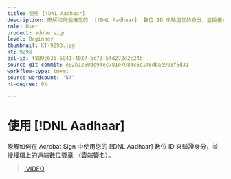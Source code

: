 ```yaml
---
title: 使用 [!DNL Aadhaar]
description: 瞭解如何使用您的  [!DNL Aadhaar]  數位 ID 來驗證您的身分，並授權在 Acrobat Sign 中的檔上使用遠端數位簽章 （雲端簽名）
role: User
product: adobe sign
level: Beginner
thumbnail: KT-9298.jpg
kt: 9298
exl-id: f899c636-5041-4037-bc73-5fd272d2c24b
source-git-commit: e02b1250de94ec781e7984c6c146dbae993f5d31
workflow-type: tm+mt
source-wordcount: '54'
ht-degree: 0%

---
```


# 使用 [!DNL Aadhaar]

瞭解如何在 Acrobat Sign 中使用您的 [!DNL Aadhaar] 數位 ID 來驗證身分，並授權檔上的遠端數位簽章 （雲端簽名）。

>[!VIDEO](https://video.tv.adobe.com/v/338362?hidetitle=true)
